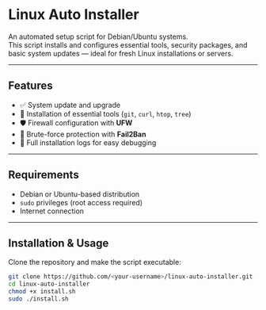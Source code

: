 # Linux Auto Installer

An automated setup script for Debian/Ubuntu systems.  
This script installs and configures essential tools, security packages, and basic system updates — ideal for fresh Linux installations or servers.

---

## Features

- ✅ System update and upgrade  
- 🧰 Installation of essential tools (`git`, `curl`, `htop`, `tree`)  
- 🛡️ Firewall configuration with **UFW**  
- 🚨 Brute-force protection with **Fail2Ban**  
- 📝 Full installation logs for easy debugging  

---

## Requirements

- Debian or Ubuntu-based distribution  
- `sudo` privileges (root access required)  
- Internet connection  

---

## Installation & Usage

Clone the repository and make the script executable:

```bash
git clone https://github.com/<your-username>/linux-auto-installer.git
cd linux-auto-installer
chmod +x install.sh
sudo ./install.sh
